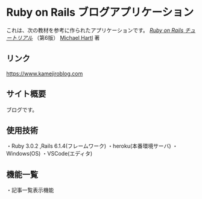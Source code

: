 # Ruby on Rails ブログアプリケーション

これは、次の教材を参考に作られたアプリケーションです。
[*Ruby on Rails チュートリアル*](https://railstutorial.jp/)
（第6版）
[Michael Hartl](https://www.michaelhartl.com/) 著

## リンク

https://www.kamejiroblog.com

## サイト概要

ブログです。

## 使用技術

・Ruby 3.0.2 ,Rails 6.1.4(フレームワーク)
・heroku(本番環境サーバ)
・Windows(OS)
・VSCode(エディタ)

## 機能一覧

・記事一覧表示機能